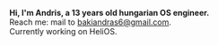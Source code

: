 **Hi, I'm Andris, a 13 years old hungarian OS engineer.**  
Reach me: mail to bakiandras6@gmail.com.  
Currently working on HeliOS.  
